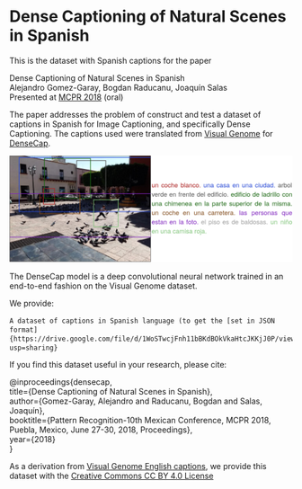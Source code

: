 # Dense Captioning of Natural Scenes in Spanish
This is the dataset with Spanish captions for the paper 

Dense Captioning of Natural Scenes in Spanish  
Alejandro Gomez-Garay, Bogdan Raducanu, Joaquín Salas  
Presented at [MCPR 2018](http://ccc.inaoep.mx/~mcpr2018/index.html) (oral)  

The paper addresses the problem of construct and test a dataset of captions in Spanish for Image Captioning, and specifically Dense Captioning. The captions used were translated from [Visual Genome](https://visualgenome.org/api/v0/api_home.html) for [DenseCap](https://github.com/jcjohnson/densecap).  

<img src="portada_spanish_captions.png">

The DenseCap model is a deep convolutional neural network trained in an end-to-end fashion on the Visual Genome dataset.  

We provide:  

    A dataset of captions in Spanish language (to get the [set in JSON format]{https://drive.google.com/file/d/1WoSTwcjFnh11bBKdBOkVkaHtcJKKjJ0P/view?usp=sharing} 
     
If you find this dataset useful in your research, please cite:  

@inproceedings{densecap,  
  title={Dense Captioning of Natural Scenes in Spanish},  
  author={Gomez-Garay, Alejandro and Raducanu, Bogdan and Salas, Joaquín},  
  booktitle={Pattern Recognition-10th Mexican Conference, MCPR 2018, Puebla, Mexico, June 27-30, 2018, Proceedings},  
  year={2018}  
}  

As a derivation from [Visual Genome English captions](http://visualgenome.org/api/v0/api_home.html), we provide this dataset with the [Creative Commons CC BY 4.0 License](http://creativecommons.org/licenses/by/4.0/)

